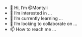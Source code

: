 - 👋 Hi, I’m @Montyii
- 👀 I’m interested in ...
- 🌱 I’m currently learning ...
- 💞️ I’m looking to collaborate on ...
- 📫 How to reach me ...

<!---
Montyii/Montyii is a ✨ special ✨ repository because its `README.md` (this file) appears on your GitHub profile.
You can click the Preview link to take a look at your changes.
--->
